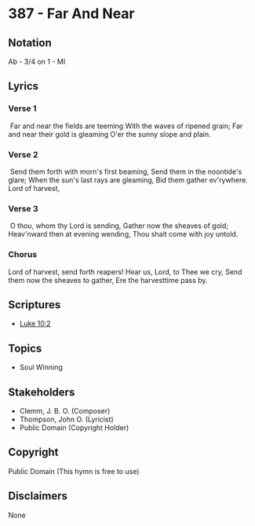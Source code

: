 # 387 - Far And Near

## Notation

Ab - 3/4 on 1 - MI

## Lyrics

### Verse 1

 Far and near the fields are teeming With the waves of ripened grain; Far and near their gold is gleaming O'er the sunny slope and plain. 

### Verse 2

 Send them forth with morn's first beaming, Send them in the noontide's glare; When the sun's last rays are gleaming, Bid them gather ev'rywhere. Lord of harvest,

### Verse 3

 O thou, whom thy Lord is sending, Gather now the sheaves of gold; Heav'nward then at evening wending, Thou shalt come with joy untold. 

### Chorus

Lord of harvest, send forth reapers! Hear us, Lord, to Thee we cry, Send them now the sheaves to gather, Ere the harvesttime pass by.


## Scriptures

- [Luke 10:2](https://www.biblegateway.com/passage/?search=Luke%2010%3A2)

## Topics

- Soul Winning

## Stakeholders

- Clemm, J. B. O. (Composer)
- Thompson, John O. (Lyricist)
- Public Domain (Copyright Holder)

## Copyright

Public Domain
(This hymn is free to use)

## Disclaimers

None

